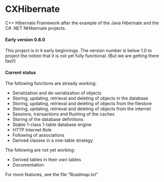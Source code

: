 # CXHibernate

C++ Hibernate Framework after the example of the Java Hibernate
and the C# .NET NHibernate projects.

#### Early version 0.8.0

This project is in it early beginnings. The version number is below 1.0
to project the notion that it is not yet fully functional.
(But we are getting there fast!)

#### Current status

The following functions are already working:

* Serialization and de-serialization of objects
* Storing, updating, retrieval and deleting of objects in the database
* Storing, updating, retrieval and deleting of objects from the filestore
* Storing, updating, retrieval and deleting of objects from the internet
* Sessions, transactions and flushing of the caches
* Storing of the database definitions
* Stable 1-class 1-table database engine
* HTTP Internet Role
* Following of associations
* Derived classes in a one-table strategy

The following are not yet working:

* Derived tables in their own tables
* Documentation

For more features, see the file "Roadmap.txt"
